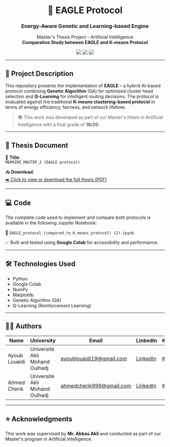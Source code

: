 <h1 align="center">🦅 EAGLE Protocol</h1>
<h3 align="center">Energy-Aware Genetic and Learning-based Engine</h3>
<p align="center">
  Master's Thesis Project – Artificial Intelligence
  <br/>
  <strong>Comparative Study between EAGLE and K-means Protocol</strong>
</p>

<p align="center">
  <a href="mailto:ayoublouaidi19@gmail.com"><img src="https://img.shields.io/badge/Gmail-D14836?style=for-the-badge&logo=gmail&logoColor=white" /></a>
  <a href="https://www.linkedin.com/in/louaidiayoub-686642249/"><img src="https://img.shields.io/badge/LinkedIn-0A66C2?style=for-the-badge&logo=linkedin&logoColor=white" /></a>
  <a href="https://www.kaggle.com/ayoublouaidi"><img src="https://img.shields.io/badge/Kaggle-20BEFF?style=for-the-badge&logo=kaggle&logoColor=white" /></a>
</p>

---

## 🧠 Project Description

This repository presents the implementation of **EAGLE** – a hybrid AI-based protocol combining **Genetic Algorithm** (GA) for optimized cluster head selection and **Q-Learning** for intelligent routing decisions. The protocol is evaluated against the traditional **K-means clustering-based protocol** in terms of energy efficiency, fairness, and network lifetime.

> 📚 This work was developed as part of our Master's thesis in Artificial Intelligence with a final grade of **18/20**.

---

## 📄 Thesis Document

📘 **Title**:  
`MEMOIRE_MASTER_2 (EAGLE protocol)`

📥 **Download**:  
[➡️ Click to view or download the full thesis (PDF)](./MEMOIRE_MASTER_2%20(EAGLE%20protocol).pdf)

---

## 💻 Code

The complete code used to implement and compare both protocols is available in the following Jupyter Notebook:

🧪 `EAGLE_protocol_(compared_to_K_means_protocol) (2).ipynb`

✅ Built and tested using **Google Colab** for accessibility and performance.

---

## 🛠️ Technologies Used

- Python
- Google Colab
- NumPy
- Matplotlib
- Genetic Algorithm (GA)
- Q-Learning (Reinforcement Learning)


---

## 👨‍🎓 Authors

| Name           | University                          | Email                         | LinkedIn | Kaggle |
|----------------|-------------------------------------|-------------------------------|----------|--------|
| Ayoub Louaidi  | Université Akli Mohand Oulhadj      | ayoublouaidi19@gmail.com      | [LinkedIn](https://www.linkedin.com/in/louaidiayoub-686642249/) | [Kaggle](https://www.kaggle.com/ayoublouaidi) |
| Ahmed Cherik   | Université Akli Mohand Oulhadj      | ahmedcherik999@gmail.com      | [LinkedIn](https://www.linkedin.com/in/ahmed-cherik-12ab19252) | [Kaggle](https://www.kaggle.com/ahmedcherik) |

---

## ⭐ Acknowledgments

This work was supervised by **Mr. Abbas Akli** and conducted as part of our Master's program in Artificial Intelligence.





